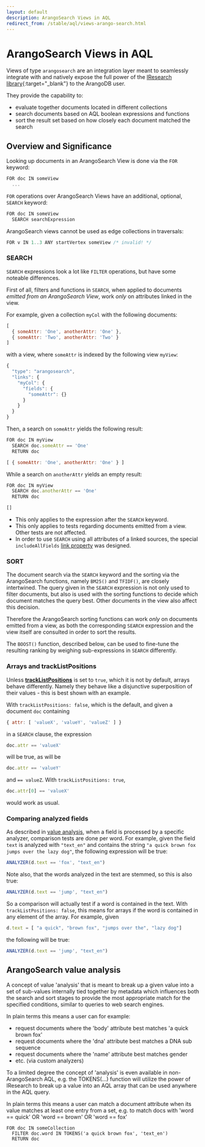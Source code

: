 ```yaml
---
layout: default
description: ArangoSearch Views in AQL
redirect_from: /stable/aql/views-arango-search.html
---
```

ArangoSearch Views in AQL
=========================

Views of type `arangosearch` are an integration layer meant to seamlessly
integrate with and natively expose the full power of the
[IResearch library](https://github.com/iresearch-toolkit/iresearch){:target="_blank"}
to the ArangoDB user.

They provide the capability to:

- evaluate together documents located in different collections
- search documents based on AQL boolean expressions and functions
- sort the result set based on how closely each document matched the search

Overview and Significance
-------------------------

Looking up documents in an ArangoSearch View is done via the `FOR` keyword:

```js
FOR doc IN someView
  ...
```

`FOR` operations over ArangoSearch Views have an additional, optional, `SEARCH`
keyword:

```js
FOR doc IN someView
  SEARCH searchExpression
```

ArangoSearch views cannot be used as edge collections in traversals:

```js
FOR v IN 1..3 ANY startVertex someView /* invalid! */
```

### SEARCH

`SEARCH` expressions look a lot like `FILTER` operations, but have some noteable
differences.

First of all, filters and functions in `SEARCH`, when applied to documents
_emitted from an ArangoSearch View_, work _only_ on attributes linked in the
view.

For example, given a collection `myCol` with the following documents:

```js
[
  { someAttr: 'One', anotherAttr: 'One' },
  { someAttr: 'Two', anotherAttr: 'Two' }
]
```

with a view, where `someAttr` is indexed by the following view `myView`:

```js
{
  "type": "arangosearch",
  "links": {
    "myCol": {
      "fields": {
        "someAttr": {}
      }
    }
  }
}
```

Then, a search on `someAttr` yields the following result:

```js
FOR doc IN myView
  SEARCH doc.someAttr == 'One'
  RETURN doc
```

```js
[ { someAttr: 'One', anotherAttr: 'One' } ]
```

While a search on `anotherAttr` yields an empty result:

```js
FOR doc IN myView
  SEARCH doc.anotherAttr == 'One'
  RETURN doc
```

```js
[]
```

- This only applies to the expression after the `SEARCH` keyword.
- This only applies to tests regarding documents emitted from a view. Other
  tests are not affected.
- In order to use `SEARCH` using all attributes of a linked sources, the special
  `includeAllFields` [link property](../views-arango-search-detailed-overview.html#link-properties)
  was designed.

### SORT

The document search via the `SEARCH` keyword and the sorting via the
ArangoSearch functions, namely `BM25()` and `TFIDF()`, are closely intertwined.
The query given in the `SEARCH` expression is not only used to filter documents,
but also is used with the sorting functions to decide which document matches
the query best. Other documents in the view also affect this decision.

Therefore the ArangoSearch sorting functions can work _only_ on documents
emitted from a view, as both the corresponding `SEARCH` expression and the view
itself are consulted in order to sort the results.

The `BOOST()` function, described below, can be used to fine-tune the resulting
ranking by weighing sub-expressions in `SEARCH` differently.

### Arrays and trackListPositions

Unless [**trackListPositions**](../views-arango-search-detailed-overview.html#link-properties)
is set to `true`, which it is not by default, arrays behave differently. Namely
they behave like a disjunctive superposition of their values - this is best
shown with an example.

With `trackListPositions: false`, which is the default, and given a document
`doc` containing

```js
{ attr: [ 'valueX', 'valueY', 'valueZ' ] }
```

in a `SEARCH` clause, the expression

```js
doc.attr == 'valueX'
```

will be true, as will be

```js
doc.attr == 'valueY'
```

and `== valueZ`. With `trackListPositions: true`,

```js
doc.attr[0] == 'valueX'
```

would work as usual.

### Comparing analyzed fields

As described in [value analysis](#arangosearch-value-analysis), when a field is
processed by a specific analyzer, comparison tests are done per word. For
example, given the field `text` is analyzed with `"text_en"` and contains the
string `"a quick brown fox jumps over the lazy dog"`, the following expression
will be true:

```js
ANALYZER(d.text == 'fox', "text_en")
```

Note also, that the words analyzed in the text are stemmed, so this is also
true:

```js
ANALYZER(d.text == 'jump', "text_en")
```

So a comparison will actually test if a word is contained in the text. With
`trackListPositions: false`, this means for arrays if the word is contained in
any element of the array. For example, given

```js
d.text = [ "a quick", "brown fox", "jumps over the", "lazy dog"]
```

the following will be true:

```js
ANALYZER(d.text == 'jump', "text_en")
```

ArangoSearch value analysis
---------------------------

A concept of value 'analysis' that is meant to break up a given value into
a set of sub-values internally tied together by metadata which influences both
the search and sort stages to provide the most appropriate match for the
specified conditions, similar to queries to web search engines.

In plain terms this means a user can for example:

- request documents where the 'body' attribute best matches 'a quick brown fox'
- request documents where the 'dna' attribute best matches a DNA sub sequence
- request documents where the 'name' attribute best matches gender
- etc. (via custom analyzers)

To a limited degree the concept of 'analysis' is even available in
non-ArangoSearch AQL, e.g. the TOKENS(...) function will utilize the power of
IResearch to break up a value into an AQL array that can be used anywhere in the
AQL query.

In plain terms this means a user can match a document attribute when its
value matches at least one entry from a set,
e.g. to match docs with 'word == quick' OR 'word == brown' OR 'word == fox'

    FOR doc IN someCollection
      FILTER doc.word IN TOKENS('a quick brown fox', 'text_en')
      RETURN doc
